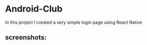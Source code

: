 # Android-Club
 
 In this project I created a very simple login page using React Native

## screenshots: 